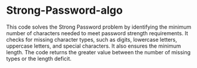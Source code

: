 # Strong-Password-algo
This code solves the Strong Password problem by identifying the minimum number of characters needed to meet password strength requirements. It checks for missing character types, such as digits, lowercase letters, uppercase letters, and special characters. It also ensures the minimum length. The code returns the greater value between the number of missing types or the length deficit.
